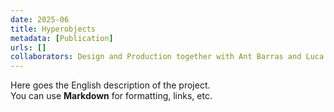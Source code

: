 ```yaml
---
date: 2025-06
title: Hyperobjects
metadata: [Publication]
urls: []
collaborators: Design and Production together with Ant Barras and Luca Weiß.
---
```

Here goes the English description of the project.  
You can use **Markdown** for formatting, links, etc.

